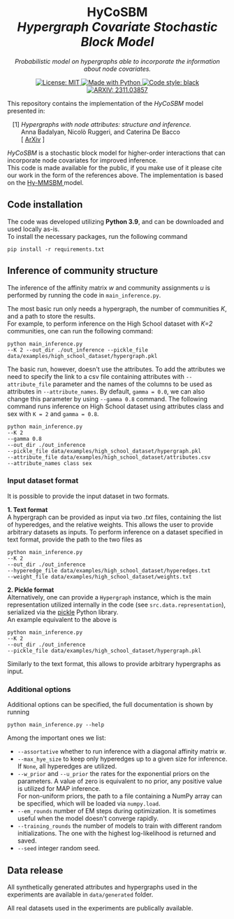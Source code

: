 <h1 align="center">
HyCoSBM <br/>  
<i>Hypergraph Covariate Stochastic Block Model</i>
</h1>

<p align="center">
<i>Probabilistic model on hypergraphs able to incorporate the information about node covariates. </i>
</p>

<p align="center">
<a href="https://github.com/badalyananna/HyCoSBM/blob/main/LICENSE" target="_blank">
<img alt="License: MIT" src="https://img.shields.io/github/license/badalyananna/HyCoSBM">
</a>

<a href="https://www.python.org/" target="_blank">
<img alt="Made with Python" src="https://img.shields.io/badge/made%20with-python-1f425f.svg">
</a>

<a href="https://github.com/psf/black" target="_blank">
<img alt="Code style: black" src="https://img.shields.io/badge/code%20style-black-000000.svg">
</a>

<a href="http://arxiv.org/abs/2311.03857" target="_blank">
<img alt="ARXIV: 2311.03857" src="https://img.shields.io/badge/arXiv-2311.03857-red.svg">
</a>

</p>

This repository contains the implementation of the <i>HyCoSBM</i> model presented in:

&nbsp;&nbsp; 
[1] <i> Hypergraphs with node attributes: structure and inference. </i><br/>
&nbsp;&nbsp;&nbsp;&nbsp;&nbsp;&nbsp;&nbsp; 
Anna Badalyan, Nicolò Ruggeri, and Caterina De Bacco<br/>
&nbsp;&nbsp;&nbsp;&nbsp;&nbsp;&nbsp;&nbsp; 
[
    <a href="http://arxiv.org/abs/2311.03857" target="_blank">ArXiv</a>
]

<i>HyCoSBM</i> is a stochastic block model for higher-order interactions that can 
incorporate node covariates for improved inference. <br/> 
This code is made available for the public, if you make use of it please cite our work 
in the form of the references above.
The implementation is based on the <a href="https://github.com/nickruggeri/Hy-MMSBM"> Hy-MMSBM </a> model.


<h2>Code installation</h2>

The code was developed utilizing <b>Python 3.9</b>, and can be downloaded and used locally as-is. <br>
To install the necessary packages, run the following command

`pip install -r requirements.txt`


<h2>Inference of community structure</h2>

The inference of the affinity matrix <i>w</i> and community assignments <i>u</i> is 
performed by running the code in `main_inference.py`. 

The most basic run only needs a hypergraph, the number of communities <i>K</i>, and a path to store the results. <br/>
For example, to perform inference on the High  School dataset with <i>K=2</i> 
communities, one can run the following command:

```
python main_inference.py 
--K 2 --out_dir ./out_inference --pickle_file data/examples/high_school_dataset/hypergraph.pkl
```

The basic run, however, doesn't use the attributes. To add the attributes we need to specify the link to a csv file containing attributes with `--attribute_file` parameter and the names of the columns to be used as attributes in `--attribute_names`. By default, `gamma = 0.0`, we can also change this parameter by using `--gamma 0.8` command. The following command runs inference on High School dataset using attributes class and sex with `K = 2` and `gamma = 0.8`.
``` 
python main_inference.py 
--K 2 
--gamma 0.8
--out_dir ./out_inference 
--pickle_file data/examples/high_school_dataset/hypergraph.pkl
--attribute_file data/examples/high_school_dataset/attributes.csv
--attribute_names class sex
```

<h3>Input dataset format</h3>

It is possible to provide the input dataset in two formats.

__1. Text format__<br/> 
A hypergraph can be provided as input via two *.txt* files,
containing the list of hyperedges, and the relative weights. 
This allows the user to provide arbitrary datasets as inputs. 
To perform inference on a dataset specified in text format, provide the path to the two 
files as 
```
python main_inference.py 
--K 2 
--out_dir ./out_inference 
--hyperedge_file data/examples/high_school_dataset/hyperedges.txt 
--weight_file data/examples/high_school_dataset/weights.txt
```

__2. Pickle format__<br/>
Alternatively, one can provide a `Hypergraph` instance, which is the main representation 
utilized internally in the code (see `src.data.representation`), serialized via the 
<a href="https://docs.python.org/3/library/pickle.html">pickle</a> Python library. <br/>
An example equivalent to the above is
```
python main_inference.py 
--K 2 
--out_dir ./out_inference 
--pickle_file data/examples/high_school_dataset/hypergraph.pkl
```
Similarly to the text format, this allows to provide arbitrary hypergraphs as input.

<h3>Additional options</h3>

Additional options can be specified, the full documentation is shown by running
        
`python main_inference.py --help`

Among the important ones we list:
- `--assortative` whether to run inference with a diagonal affinity matrix <i>w</i>.  
- `--max_hye_size` to keep only hyperedges up to a given size for inference. If `None`, all hyperedges are utilized.
- `--w_prior` and `--u_prior` the rates for the exponential priors on the parameters. A value of zero is equivalent to no prior, any positive value is utilized for MAP inference. <br/>
For non-uniform priors, the path to a file containing a NumPy array can be specified, which will be loaded via `numpy.load`.
- `--em_rounds` number of EM steps during optimization. It is sometimes useful when the model doesn't converge rapidly.
- `--training_rounds` the number of models to train with different random initializations. The one with the highest log-likelihood is returned and saved.
- `--seed` integer random seed.

<h2>Data release</h2>

All synthetically generated attributes and hypergraphs used in the experiments are available in `data/generated` folder.

All real datasets used in the experiments are publically available.
